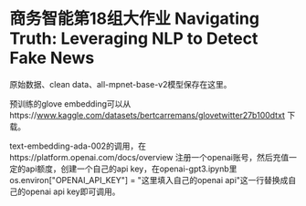 # 商务智能第18组大作业 Navigating Truth: Leveraging NLP to Detect Fake News
原始数据、clean data、all-mpnet-base-v2模型保存在这里。

预训练的glove embedding可以从https://www.kaggle.com/datasets/bertcarremans/glovetwitter27b100dtxt 下载。

text-embedding-ada-002的调用，在https://platform.openai.com/docs/overview 注册一个openai账号，然后充值一定的api额度，创建一个自己的api key，在openai-gpt3.ipynb里os.environ["OPENAI_API_KEY"] = "这里填入自己的openai api"这一行替换成自己的openai api key即可调用。
